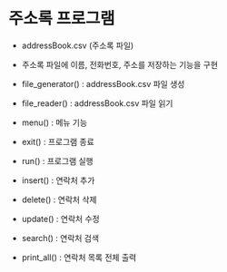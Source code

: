 # 주소록 프로그램
- addressBook.csv (주소록 파일)
- 주소록 파일에 이름, 전화번호, 주소를 저장하는 기능을 구현


- file_generator()     :   addressBook.csv 파일 생성
- file_reader()        :   addressBook.csv 파일 읽기
- menu()               :   메뉴 기능
- exit()               :   프로그램 종료
- run()                :   프로그램 실행
- insert()             :   연락처 추가
- delete()             :   연락처 삭제
- update()             :   연락처 수정
- search()             :   연락처 검색
- print_all()          :   연락처 목록 전체 출력